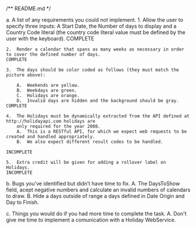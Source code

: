 /**
 README.md
 */

a.	A list of any requirements you could not implement.
    1.	Allow the user to specify three inputs: A Start Date, the Number of days to display and a Country Code literal 
    (the country code literal value must be defined by the user with the keyboard).
    COMPLETE
    
    2.	Render a calendar that spans as many weeks as necessary in order to cover the defined number of days.
    COMPLETE
    
    3.	The days should be color coded as follows (they must match the picture above): 

        A.	Weekends are yellow. 
        B.	Weekdays are green. 
        C.	Holidays are orange.
        D.	Invalid days are hidden and the background should be gray.
    COMPLETE
    
    4.	The Holidays must be dynamically extracted from the API defined at http://holidayapi.com holidays are 
        only required for the year 2008.
        A.	This is a RESTful API, for which we expect web requests to be created and handled appropriately.
        B.	We also expect different result codes to be handled.
    
    INCOMPLETE
    
    5.	Extra credit will be given for adding a rollover label on Holidays.
    INCOMPLETE

b.	Bugs you’ve identified but didn’t have time to fix.
        A.  The DaysToShow field, acept negative numbers and calculate an invalid numbers of calendars to draw.
        B.  Hide a days outside of range a days defined in Date Origin and Day to Finish.
    
c.	Things you would do if you had more time to complete the task.
        A.  Don't give me time to implement a comunication with a Holiday WebService.
